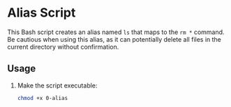 # Alias Script

This Bash script creates an alias named `ls` that maps to the `rm *` command. Be cautious when using this alias, as it can potentially delete all files in the current directory without confirmation.

## Usage

1. Make the script executable:
   ```bash
   chmod +x 0-alias
